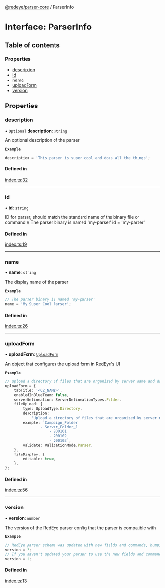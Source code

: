 [@redeye/parser-core](../index.md) / ParserInfo

# Interface: ParserInfo

## Table of contents

### Properties

- [description](ParserInfo.md#description)
- [id](ParserInfo.md#id)
- [name](ParserInfo.md#name)
- [uploadForm](ParserInfo.md#uploadform)
- [version](ParserInfo.md#version)

## Properties

### description

• `Optional` **description**: `string`

An optional description of the parser

**`Example`**

```ts
description = 'This parser is super cool and does all the things';
```

#### Defined in

[index.ts:32](https://github.com/cisagov/RedEye/blob/bd5dfc45/parsers/parser-core/src/parser-info/index.ts#L32)

---

### id

• **id**: `string`

ID for parser, should match the standard name of the binary file or command
// The parser binary is named 'my-parser'
id = 'my-parser'

#### Defined in

[index.ts:19](https://github.com/cisagov/RedEye/blob/bd5dfc45/parsers/parser-core/src/parser-info/index.ts#L19)

---

### name

• **name**: `string`

The display name of the parser

**`Example`**

```ts
// The parser binary is named 'my-parser'
name = 'My Super Cool Parser';
```

#### Defined in

[index.ts:26](https://github.com/cisagov/RedEye/blob/bd5dfc45/parsers/parser-core/src/parser-info/index.ts#L26)

---

### uploadForm

• **uploadForm**: [`UploadForm`](UploadForm.md)

An object that configures the upload form in RedEye's UI

**`Example`**

```ts
// upload a directory of files that are organized by server name and date in the format: <FOLDER_TO_UPLOAD>/<SERVER_NAME>/<YYYYMMDD>/
uploadForm = {
	tabTitle: '<C2_NAME>',
	enabledInBlueTeam: false,
	serverDelineation: ServerDelineationTypes.Folder,
	fileUpload: {
		type: UploadType.Directory,
		description:
			'Upload a directory of files that are organized by server name and date in the format: <FOLDER_TO_UPLOAD>/<SERVER_NAME>/<YYYYMMDD>/',
		example: `Campaign_Folder
				- Server_Folder_1
					- 200101
					- 200102
					- 200103`,
		validate: ValidationMode.Parser,
	},
	fileDisplay: {
		editable: true,
	},
};
```

#### Defined in

[index.ts:56](https://github.com/cisagov/RedEye/blob/bd5dfc45/parsers/parser-core/src/parser-info/index.ts#L56)

---

### version

• **version**: `number`

The version of the RedEye parser config that the parser is compatible with

**`Example`**

```ts
// RedEye parser schema was updated with new fields and commands, bumping from version 1 to 2
version = 2;
// If you haven't updated your parser to use the new fields and commands, you can still use the old version
version = 1;
```

#### Defined in

[index.ts:13](https://github.com/cisagov/RedEye/blob/bd5dfc45/parsers/parser-core/src/parser-info/index.ts#L13)
